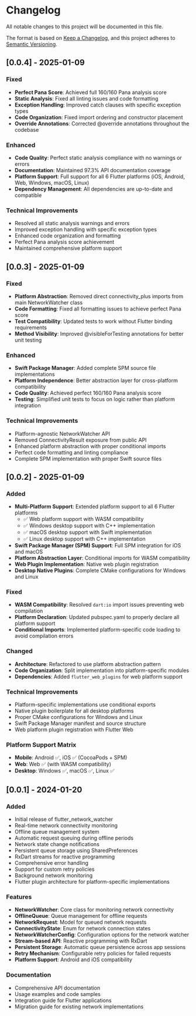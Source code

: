 # Changelog

All notable changes to this project will be documented in this file.

The format is based on [Keep a Changelog](https://keepachangelog.com/en/1.0.0/),
and this project adheres to [Semantic Versioning](https://semver.org/spec/v2.0.0.html).

## [0.0.4] - 2025-01-09

### Fixed
- **Perfect Pana Score**: Achieved full 160/160 Pana analysis score
- **Static Analysis**: Fixed all linting issues and code formatting
- **Exception Handling**: Improved catch clauses with specific exception types
- **Code Organization**: Fixed import ordering and constructor placement
- **Override Annotations**: Corrected @override annotations throughout the codebase

### Enhanced
- **Code Quality**: Perfect static analysis compliance with no warnings or errors
- **Documentation**: Maintained 97.3% API documentation coverage
- **Platform Support**: Full support for all 6 Flutter platforms (iOS, Android, Web, Windows, macOS, Linux)
- **Dependency Management**: All dependencies are up-to-date and compatible

### Technical Improvements
- Resolved all static analysis warnings and errors
- Improved exception handling with specific exception types
- Enhanced code organization and formatting
- Perfect Pana analysis score achievement
- Maintained comprehensive platform support

## [0.0.3] - 2025-01-09

### Fixed
- **Platform Abstraction**: Removed direct connectivity_plus imports from main NetworkWatcher class
- **Code Formatting**: Fixed all formatting issues to achieve perfect Pana score
- **Test Compatibility**: Updated tests to work without Flutter binding requirements
- **Method Visibility**: Improved @visibleForTesting annotations for better unit testing

### Enhanced
- **Swift Package Manager**: Added complete SPM source file implementations
- **Platform Independence**: Better abstraction layer for cross-platform compatibility
- **Code Quality**: Achieved perfect 160/160 Pana analysis score
- **Testing**: Simplified unit tests to focus on logic rather than platform integration

### Technical Improvements
- Platform-agnostic NetworkWatcher API
- Removed ConnectivityResult exposure from public API
- Enhanced platform abstraction with proper conditional imports
- Perfect code formatting and linting compliance
- Complete SPM implementation with proper Swift source files

## [0.0.2] - 2025-01-09

### Added
- **Multi-Platform Support**: Extended platform support to all 6 Flutter platforms
  - ✅ Web platform support with WASM compatibility
  - ✅ Windows desktop support with C++ implementation
  - ✅ macOS desktop support with Swift implementation  
  - ✅ Linux desktop support with C++ implementation
- **Swift Package Manager (SPM) Support**: Full SPM integration for iOS and macOS
- **Platform Abstraction Layer**: Conditional imports for WASM compatibility
- **Web Plugin Implementation**: Native web plugin registration
- **Desktop Native Plugins**: Complete CMake configurations for Windows and Linux

### Fixed
- **WASM Compatibility**: Resolved `dart:io` import issues preventing web compilation
- **Platform Declaration**: Updated pubspec.yaml to properly declare all platform support
- **Conditional Imports**: Implemented platform-specific code loading to avoid compilation errors

### Changed
- **Architecture**: Refactored to use platform abstraction pattern
- **Code Organization**: Split implementation into platform-specific modules
- **Dependencies**: Added `flutter_web_plugins` for web platform support

### Technical Improvements
- Platform-specific implementations use conditional exports
- Native plugin boilerplate for all desktop platforms
- Proper CMake configurations for Windows and Linux
- Swift Package Manager manifest and source structure
- Web platform plugin registration with Flutter Web

### Platform Support Matrix
- **Mobile**: Android ✅, iOS ✅ (CocoaPods + SPM)
- **Web**: Web ✅ (with WASM compatibility)
- **Desktop**: Windows ✅, macOS ✅, Linux ✅

## [0.0.1] - 2024-01-20

### Added
- Initial release of flutter_network_watcher
- Real-time network connectivity monitoring
- Offline queue management system
- Automatic request queuing during offline periods
- Network state change notifications
- Persistent queue storage using SharedPreferences
- RxDart streams for reactive programming
- Comprehensive error handling
- Support for custom retry policies
- Background network monitoring
- Flutter plugin architecture for platform-specific implementations

### Features
- **NetworkWatcher**: Core class for monitoring network connectivity
- **OfflineQueue**: Queue management for offline requests
- **NetworkRequest**: Model for queued network requests
- **ConnectivityState**: Enum for network connection states
- **NetworkWatcherConfig**: Configuration options for the network watcher
- **Stream-based API**: Reactive programming with RxDart
- **Persistent Storage**: Automatic queue persistence across app sessions
- **Retry Mechanism**: Configurable retry policies for failed requests
- **Platform Support**: Android and iOS compatibility

### Documentation
- Comprehensive API documentation
- Usage examples and code samples
- Integration guide for Flutter applications
- Migration guide for existing network implementations
